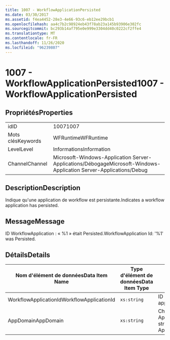 ```yaml
---
title: 1007 - WorkflowApplicationPersisted
ms.date: 03/30/2017
ms.assetid: f4ea4452-28e3-4e66-93c6-eb12ee29bcb1
ms.openlocfilehash: aa4c7b2c98924eb43f78ab23a145b93906e302fc
ms.sourcegitcommit: bc293b14af795e0e999e3304dd40c0222cf2ffe4
ms.translationtype: MT
ms.contentlocale: fr-FR
ms.lasthandoff: 11/26/2020
ms.locfileid: "96239807"
---
```

# <a name="1007---workflowapplicationpersisted"></a><span data-ttu-id="c1ee3-102">1007 - WorkflowApplicationPersisted</span><span class="sxs-lookup"><span data-stu-id="c1ee3-102">1007 - WorkflowApplicationPersisted</span></span>

## <a name="properties"></a><span data-ttu-id="c1ee3-103">Propriétés</span><span class="sxs-lookup"><span data-stu-id="c1ee3-103">Properties</span></span>  
  
|||  
|-|-|  
|<span data-ttu-id="c1ee3-104">id</span><span class="sxs-lookup"><span data-stu-id="c1ee3-104">ID</span></span>|<span data-ttu-id="c1ee3-105">1007</span><span class="sxs-lookup"><span data-stu-id="c1ee3-105">1007</span></span>|  
|<span data-ttu-id="c1ee3-106">Mots clés</span><span class="sxs-lookup"><span data-stu-id="c1ee3-106">Keywords</span></span>|<span data-ttu-id="c1ee3-107">WFRuntime</span><span class="sxs-lookup"><span data-stu-id="c1ee3-107">WFRuntime</span></span>|  
|<span data-ttu-id="c1ee3-108">Level</span><span class="sxs-lookup"><span data-stu-id="c1ee3-108">Level</span></span>|<span data-ttu-id="c1ee3-109">Informations</span><span class="sxs-lookup"><span data-stu-id="c1ee3-109">Information</span></span>|  
|<span data-ttu-id="c1ee3-110">Channel</span><span class="sxs-lookup"><span data-stu-id="c1ee3-110">Channel</span></span>|<span data-ttu-id="c1ee3-111">Microsoft-Windows-Application Server-Applications/Débogage</span><span class="sxs-lookup"><span data-stu-id="c1ee3-111">Microsoft-Windows-Application Server-Applications/Debug</span></span>|  
  
## <a name="description"></a><span data-ttu-id="c1ee3-112">Description</span><span class="sxs-lookup"><span data-stu-id="c1ee3-112">Description</span></span>  

 <span data-ttu-id="c1ee3-113">Indique qu'une application de workflow est persistante.</span><span class="sxs-lookup"><span data-stu-id="c1ee3-113">Indicates a workflow application has persisted.</span></span>  
  
## <a name="message"></a><span data-ttu-id="c1ee3-114">Message</span><span class="sxs-lookup"><span data-stu-id="c1ee3-114">Message</span></span>  

 <span data-ttu-id="c1ee3-115">ID WorkflowApplication : « %1 » était Persisted.</span><span class="sxs-lookup"><span data-stu-id="c1ee3-115">WorkflowApplication Id: '%1' was Persisted.</span></span>  
  
## <a name="details"></a><span data-ttu-id="c1ee3-116">Détails</span><span class="sxs-lookup"><span data-stu-id="c1ee3-116">Details</span></span>  
  
|<span data-ttu-id="c1ee3-117">Nom d'élément de données</span><span class="sxs-lookup"><span data-stu-id="c1ee3-117">Data Item Name</span></span>|<span data-ttu-id="c1ee3-118">Type d'élément de données</span><span class="sxs-lookup"><span data-stu-id="c1ee3-118">Data Item Type</span></span>|<span data-ttu-id="c1ee3-119">Description</span><span class="sxs-lookup"><span data-stu-id="c1ee3-119">Description</span></span>|  
|--------------------|--------------------|-----------------|  
|<span data-ttu-id="c1ee3-120">WorkflowApplicationId</span><span class="sxs-lookup"><span data-stu-id="c1ee3-120">WorkflowApplicationId</span></span>|`xs:string`|<span data-ttu-id="c1ee3-121">ID d'application de flux de travail</span><span class="sxs-lookup"><span data-stu-id="c1ee3-121">The workflow application id</span></span>|  
|<span data-ttu-id="c1ee3-122">AppDomain</span><span class="sxs-lookup"><span data-stu-id="c1ee3-122">AppDomain</span></span>|`xs:string`|<span data-ttu-id="c1ee3-123">Chaîne retournée par AppDomain.CurrentDomain.FriendlyName.</span><span class="sxs-lookup"><span data-stu-id="c1ee3-123">The string returned by AppDomain.CurrentDomain.FriendlyName.</span></span>|
